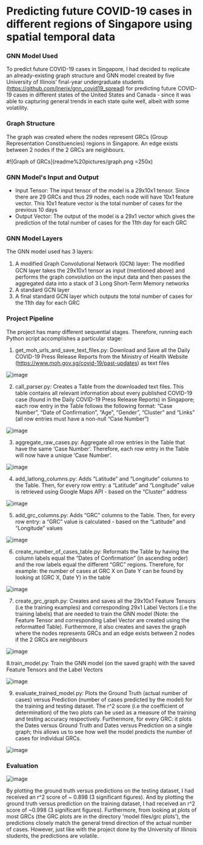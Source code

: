 # Predicting future COVID-19 cases in different regions of Singapore using spatial temporal data

### GNN Model Used

To predict future COVID-19 cases in Singapore, I had decided to replicate an already-existing graph structure and GNN model created by five University of Illinois’ final-year undergraduate students (https://github.com/Inerix/gnn_covid19_spread) for predicting future COVID-19 cases in different states of the United States and Canada - since it was able to capturing general trends in each state quite well, albeit with some volatility. 

### Graph Structure

The graph was created where the nodes represent GRCs (Group Representation Constituencies) regions in Singapore. An edge exists between 2 nodes if the 2 GRCs are neighbours.

#![Graph of GRCs](readme%20pictures/graph.png =250x)


### GNN Model's Input and Output

* Input Tensor: The input tensor of the model is a 29x10x1 tensor. Since there are 29 GRCs and thus 29 nodes, each node will have 10x1 feature vector. This 10x1 feature vector is the total number of cases for the previous 10 days
* Output Vector: The output of the model is a 29x1 vector which gives the prediction of the total number of cases for the 11th day for each GRC

### GNN Model Layers

The GNN model used has 3 layers:
1. A modified Graph Convolutional Network (GCN) layer: The modiﬁed GCN layer takes the 29x10x1 tensor as input (mentioned above) and performs the graph convolution on the input data and then passes the aggregated data into a stack of 3 Long Short-Term Memory networks
2. A standard GCN layer
3. A final standard GCN layer which outputs the total number of cases for the 11th day for each GRC


### Project Pipeline

The project has many different sequential stages. Therefore, running each Python script accomplishes a particular stage:

1. get_moh_urls_and_save_text_files.py: Download and Save all the Daily COVID-19 Press Release Reports from the Ministry of Health Website (https://www.moh.gov.sg/covid-19/past-updates)  as text files

![image](readme%20pictures/1.png)

2. call_parser.py: Creates a Table from the downloaded text files. This table contains all relevant information about every published COVID-19 case (found in the Daily COVID-19 Press Release Reports) in Singapore; each row entry in the Table follows the following format: “Case Number”, “Date of Confirmation”, “Age”, “Gender”, “Cluster” and “Links” (all row entries must have a non-null “Case Number”)

![image](readme%20pictures/2.png)

3. aggregate_raw_cases.py: Aggregate all row entries in the Table that have the same ‘Case Number’. Therefore, each row entry in the Table will now have a unique ‘Case Number’.

![image](readme%20pictures/3.png)

4. add_latlong_columns.py: Adds “Latitude” and “Longitude” columns to the Table. Then, for every row entry: a “Latitude” and “Longitude" value is retrieved using Google Maps API - based on the “Cluster” address

![image](readme%20pictures/4.png)

5. add_grc_columns.py: Adds “GRC” columns to the Table. Then, for every row entry: a “GRC” value is calculated - based on the “Latitude” and “Longitude” values

![image](readme%20pictures/5.png)

6. create_number_of_cases_table.py: Reformats the Table by having the column labels equal the “Dates of Confirmation” (in ascending order) and the row labels equal the different “GRC” regions. Therefore, for example: the number of cases at GRC X on Date Y can be found by looking at (GRC X, Date Y) in the table

![image](readme%20pictures/6.png)

7. create_grc_graph.py: Creates and saves all the 29x10x1 Feature Tensors (i.e the training examples) and corresponding 29x1 Label Vectors (i.e the training labels) that are needed to train the GNN model (Note: the Feature Tensor and corresponding Label Vector are created using the reformatted Table). Furthermore, it also creates and saves the graph where the nodes represents GRCs and an edge exists between 2 nodes if the 2 GRCs are neighbours

![image](readme%20pictures/7.png)

8.train_model.py: Train the GNN model (on the saved graph) with the saved Feature Tensors and the Label Vectors

![image](readme%20pictures/8.png)

9. evaluate_trained_model.py: Plots the Ground Truth (actual number of cases) versus Prediction (number of cases predicted by the model) for the training and testing dataset. The r^2 score (i.e the coefficient of determination) of the two plots can be used as a measure of the training and testing accuracy respectively. Furthermore, for every GRC: it plots the Dates versus Ground Truth and Dates versus Prediction on a single graph; this allows us to see how well the model predicts the number of cases for individual GRCs.

![image](readme%20pictures/9.png)

### Evaluation

![image](readme%20pictures/train%20and%20test%20plot.png)

By plotting the ground truth versus predictions on the testing dataset, I had received an r^2 score of ~ 0.898 (3 significant figures). And by plotting the ground truth versus prediction on the training dataset, I had received an r^2 score of ~0.998 (3 significant figures). Furthermore, from looking at plots of most GRCs (the GRC plots are in the directory 'model files/grc plots'), the predictions closely match the general trend direction of the actual number of cases. However, just like with the project done by the University of Illinois students, the predictions are volatile.

